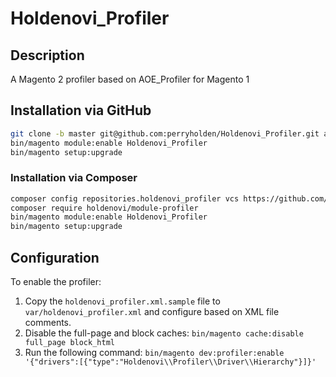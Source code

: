 # Holdenovi_Profiler

## Description

A Magento 2 profiler based on AOE_Profiler for Magento 1

## Installation via GitHub

```bash
git clone -b master git@github.com:perryholden/Holdenovi_Profiler.git app/code/Holdenovi/Profiler
bin/magento module:enable Holdenovi_Profiler
bin/magento setup:upgrade
```

### Installation via Composer

```bash
composer config repositories.holdenovi_profiler vcs https://github.com/perryholden/Holdenovi_Profiler.git
composer require holdenovi/module-profiler
bin/magento module:enable Holdenovi_Profiler
bin/magento setup:upgrade
```

## Configuration

To enable the profiler:

1. Copy the `holdenovi_profiler.xml.sample` file to `var/holdenovi_profiler.xml` and configure based on XML file comments.
2. Disable the full-page and block caches: `bin/magento cache:disable full_page block_html`
3. Run the following command: `bin/magento dev:profiler:enable '{"drivers":[{"type":"Holdenovi\\Profiler\\Driver\\Hierarchy"}]}'`
